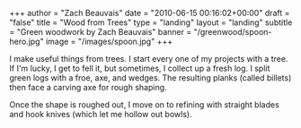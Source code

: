 +++
author = "Zach Beauvais"
date = "2010-06-15 00:16:02+00:00"
draft = "false"
title = "Wood from Trees"
type = "landing"
layout = "landing"
subtitle = "Green woodwork by Zach Beauvais"
banner = "/greenwood/spoon-hero.jpg"
image = "/images/spoon.jpg"
+++

I make useful things from trees.
I start every one of my projects with a tree. If I'm lucky, I get to fell it, but sometimes, I collect up a fresh log. I split green logs with a froe, axe, and wedges. The resulting planks (called billets) then face a carving axe for rough shaping.

Once the shape is roughed out, I move on to refining with straight blades and hook knives (which let me hollow out bowls).
